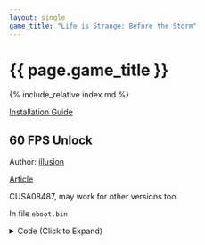 ```yaml
---
layout: single
game_title: "Life is Strange: Before the Storm"
---
```


# {{ page.game_title }}

{% include_relative index.md %}

[Installation Guide](/install-instructions/)

## 60 FPS Unlock

Author: [illusion](https://twitter.com/illusion0002)

[Article](https://illusion0001.github.io/patches/2021/05/11/wif-dawn-60fps/)

CUSA08487, may work for other versions too.

In file `eboot.bin`

<details>
<summary>Code (Click to Expand)</summary>

{% highlight none %}
40 0F 95 C6 E8 DD CF 1B 00

40 0F 94 C6 E8 DD CF 1B 00
{% endhighlight %}

</details>
